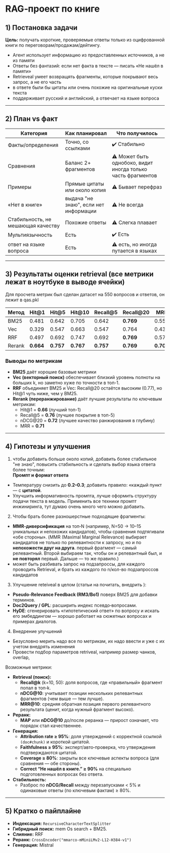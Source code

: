 # RAG‑проект по книге 

## 1) Постановка задачи 
**Цель:** получать короткие, проверяемые ответы только из оцифрованной книги по переговорам/продажам/дейтингу.
- Агент использует информацию из предоставленных источников, а не из памяти
- Ответы без фантазий: если нет факта в тексте — писать «Не нашёл в памяти»
- Retrieveal умеет возвращять фрагменты, которые покрывают весь запрос, а не его часть
- в ответе были бы цитаты или очень похожие на оригинальные куски текста
- поддерживает русский и английский, а отвечает на языке вопроса

---

## 2) План vs факт 
| Категория | Как планировал | Что получилось |
|---|---|---|
| Факты/определения | Точно, со ссылками | ✔️ Стабильно | 
| Сравнения | Баланс 2+ фрагментов | ⚠️ Может быть однобоко, видит иногда только часть фрагментов | 
| Примеры| Прямые цитаты или около копия | ⚠️ Бывает перефраз | 
| «Нет в книге» | выдача "не знаю", если нет информации | ⚠️ Не всегда | 
| Стабильность, не мешающая качеству | Похожие ответы | ⚠️ Слегка плавает | 
|Мультиязычность| Есть| ✔️ Есть|
|ответ на языке вопроса| Есть| ⚠️ есть, но иногда путается в языках|

---

## 3) Результаты оценки retrieval (все метрики лежат в ноутбуке в выводе ячейки)
Для просчета метрик был сделан датасет на 550 вопросов и ответов, он лежит в qas.pkl

| Метод   | Hit@1 | Hit@5 | Hit@10 | Recall@5 | Recall@20 | MRR   | nDCG@5 | nDCG@20 |
|---------|-------|-------|--------|----------|-----------|-------|--------|---------|
| BM25    | 0.481 | 0.642 | 0.705  | 0.642    | **0.769** | 0.557 | 0.569  | 0.605   |
| Vec     | 0.329 | 0.547 | 0.663  | 0.547    | 0.764     | 0.439 | 0.449  | 0.512   |
| RRF     | 0.497 | 0.692 | 0.747  | 0.692    | **0.769** | 0.576 | 0.598  | 0.622   |
| Rerank  | **0.664** | **0.757** | **0.767** | **0.757** | **0.769** | **0.707** | **0.718** | **0.722** |

### Выводы по метрикам
- **BM25** даёт хорошие базовые метрики
- **Vec (векторный поиск)** обеспечивает близкий уровень полноты на больших k, но заметно хуже по точности в топ-1.  
- **RRF** объединяет BM25 и Vec: Recall@20 остаётся высоким (0.77), но Hit@1 чуть ниже, чем у BM25.  
- **Rerank (переранжирование)** даёт лучшие результаты по ключевым метрикам:  
  - Hit@1 = **0.66** (лучший топ-1)  
  - Recall@5 = **0.76** (лучшее покрытие в топ-5)  
  - nDCG@20 = **0.72** (лучшее качество ранжирования в глубину)  
  - MRR = **0.71**  

---

## 4) Гипотезы и улучшения

1) чтобы добавить больше около копий, добавить более стабильное "не знаю", повысить стабильность и сделать выбор языка ответа более точным:  
**Промпт и формат ответа** 
- Температуру снизить до **0.2–0.3**; добавить правило: «каждый пункт — с **цитатой**.  
- Улучшить информативность промпта, лучше оформить структуру подачи текста в модель. Применить все техники промпт
инжиниринга, тут думаю очень много чего можно добавить. 

2) Чтобы брать более разношерстные подходящие фрагменты:
- **MMR‑диверсификация** на топ‑N (например, N=50 -> 10–15 уникальных и непохожих кандидатов), чтобы сравнения подтягивали «обе стороны». (MMR (Maximal Marginal Relevance) выбирает кандидатов не только по релевантности к запросу, но и по **непохожести друг на друга**.  первый фрагмент — самый релевантный. Второй выбираем так, чтобы он и релевантный был, и **не повторял** первый. Дальше — то же правило.)
- может быть разбивать запрос на подзапроссы, для каждого проводить Retrieval, и брать из каждого по n/кол-во подзапроссов кандидатов

3) Улучшение reteiveal в целом (статьи на почитать, внедрить ):   
- **Pseudo‑Relevance Feedback (RM3/Bo1)** поверх BM25 для добавки терминов.
- **Doc2Query / GPL**: расширить индекс псевдо‑вопросами.
- **HyDE**: сгенерировать «гипотетический ответ» по вопросу и искать его эмбеддингом — хорошо работает на сюжетных вопросах и примерах диалогов.

4) Внедрение улучшений
- Безусловно мерить надо все по метрикам, их надо ввести и уже с их учетом внедрять изменения
- Провести подбор параметров retriveal, например размер чанков, overlap, 

Возможные метрики:
- **Retrieval (поиск):**
  - **Recall@k** (k=10, 50): доля вопросов, где «правильный» фрагмент попал в топ‑k.
  - **nDCG@10**: учитывает позиции нескольких релевантных фрагментов (чем выше — тем лучше).
  - **MRR@10**: средняя обратная позиция первого релевантного результата (ценит, когда нужный фрагмент высоко).
- **Реранк:**
  - **MAP** или **nDCG@10** до/после реранка — прирост означает, что порядок стал качественнее.
- **Генерация:**
  - **Attribution rate ≥ 95%**: доля утверждений с корректной ссылкой `(doc#chunk)` и короткой цитатой.
  - **Faithfulness ≥ 95%**: эксперт/авто‑проверка, что утверждения подтверждаются цитатой.
  - **Coverage ≥ 80%**: закрыты все ключевые аспекты вопроса (для сравнения — обе стороны).
  - **Correct “Не нашёл в книге.” ≥ 90%** на специально подготовленных вопросах без ответа.
- **Стабильность:**
  - Разброс по **nDCG/Recall** между перезапусками < 5% и одинаковые ответы (по ключевым фактам) ≥ 80%.
---

## 5) Кратко о пайплайне 
- **Индексация:** `RecursiveCharacterTextSplitter` 
- **Гибридный поиск:** mem Os search + BM25.
- **Слияние:** RRF 
- **Реранк:** `CrossEncoder("mmarco-mMiniLMv2-L12-H384-v1")` 
- **Генерация:** Mistral 
